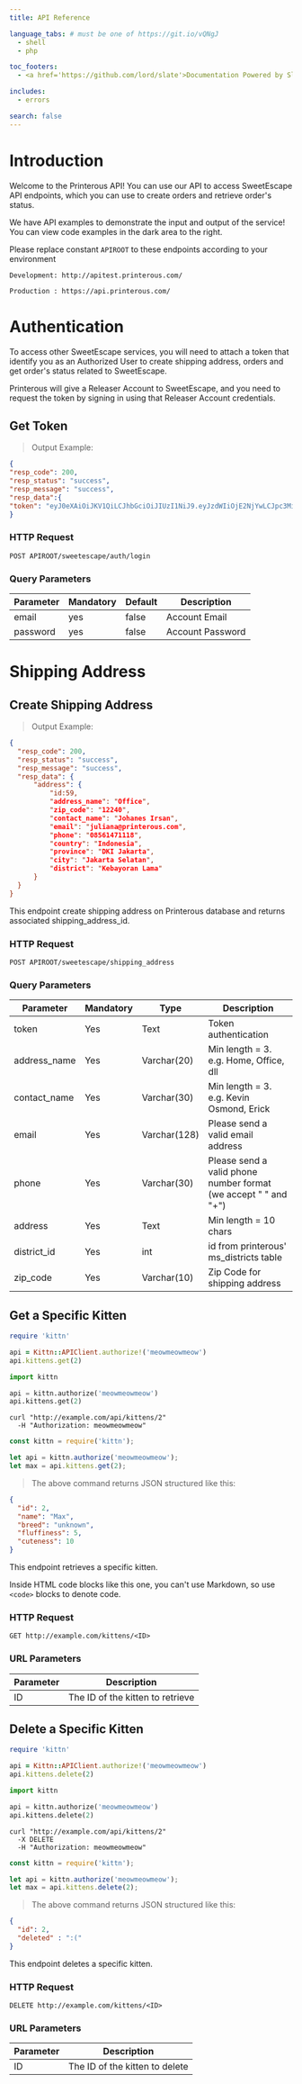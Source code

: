 ```yaml
---
title: API Reference

language_tabs: # must be one of https://git.io/vQNgJ
  - shell
  - php

toc_footers:
  - <a href='https://github.com/lord/slate'>Documentation Powered by Slate</a>

includes:
  - errors

search: false
---
```


# Introduction

Welcome to the Printerous API! You can use our API to access SweetEscape API endpoints, which you can use to create orders and retrieve order's status.

We have API examples to demonstrate the input and output of the service! You can view code examples in the dark area to the right.

Please replace constant `APIROOT` to these endpoints according to your environment

`Development: http://apitest.printerous.com/`

`Production : https://api.printerous.com/ `


# Authentication

To access other SweetEscape services, you will need to attach a token that identify you as an Authorized User to create shipping address, orders and get order's status related to SweetEscape.

Printerous will give a Releaser Account to SweetEscape, and you need to request the token by signing in using that Releaser Account credentials.

## Get Token


> Output Example:

```json
{
"resp_code": 200,
"resp_status": "success",
"resp_message": "success",
"resp_data":{
"token": "eyJ0eXAiOiJKV1QiLCJhbGciOiJIUzI1NiJ9.eyJzdWIiOjE2NjYwLCJpc3MiOiJodHRwOi8vYXBpLnByaW50ZXJvdXMubG9jYWwvc3dlZXRlc2NhcGUvYXV0aC9sb2dpbiIsImlhdCI6MTUxNzgyNzIxMiwiZXhwIjoxNTE4MTg3MjEyLCJuYmYiOjE1MTc4MjcyMTIsImp0aSI6ImZGaDFOclNFNVBhbzFtc1oifQ.-FCy9hJ21sAhN0xgambjfQR7zCy0B6V_ORkpdmDTI7M"
}
```


### HTTP Request

`POST APIROOT/sweetescape/auth/login`

### Query Parameters

Parameter | Mandatory | Default | Description
--------- | --------- | ------- | -----------
email | yes | false | Account Email
password | yes | false | Account Password



# Shipping Address

## Create Shipping Address

> Output Example:

```json
{
  "resp_code": 200,
  "resp_status": "success",
  "resp_message": "success",
  "resp_data": {
      "address": {
          "id:59,
          "address_name": "Office",
          "zip_code": "12240",
          "contact_name": "Johanes Irsan",
          "email": "juliana@printerous.com",
          "phone": "08561471118",
          "country": "Indonesia",
          "province": "DKI Jakarta",
          "city": "Jakarta Selatan",
          "district": "Kebayoran Lama"
      }
  }
}
```

This endpoint create shipping address on Printerous database and returns associated shipping_address_id.

### HTTP Request

`POST APIROOT/sweetescape/shipping_address`

### Query Parameters

Parameter | Mandatory | Type | Description
--------- | --------- | ------- | -----------
token | Yes | Text | Token authentication
address_name | Yes | Varchar(20) | Min length = 3. e.g. Home, Office, dll
contact_name | Yes | Varchar(30) | Min length = 3. e.g. Kevin Osmond, Erick
email | Yes | Varchar(128) | Please send a valid email address
phone | Yes | Varchar(30) | Please send a valid phone number format (we accept " " and "+")
address | Yes | Text | Min length = 10 chars
district_id | Yes | int | id from printerous' ms_districts table
zip_code | Yes | Varchar(10) | Zip Code for shipping address


## Get a Specific Kitten

```ruby
require 'kittn'

api = Kittn::APIClient.authorize!('meowmeowmeow')
api.kittens.get(2)
```

```python
import kittn

api = kittn.authorize('meowmeowmeow')
api.kittens.get(2)
```

```shell
curl "http://example.com/api/kittens/2"
  -H "Authorization: meowmeowmeow"
```

```javascript
const kittn = require('kittn');

let api = kittn.authorize('meowmeowmeow');
let max = api.kittens.get(2);
```

> The above command returns JSON structured like this:

```json
{
  "id": 2,
  "name": "Max",
  "breed": "unknown",
  "fluffiness": 5,
  "cuteness": 10
}
```

This endpoint retrieves a specific kitten.

<aside class="warning">Inside HTML code blocks like this one, you can't use Markdown, so use <code>&lt;code&gt;</code> blocks to denote code.</aside>

### HTTP Request

`GET http://example.com/kittens/<ID>`

### URL Parameters

Parameter | Description
--------- | -----------
ID | The ID of the kitten to retrieve

## Delete a Specific Kitten

```ruby
require 'kittn'

api = Kittn::APIClient.authorize!('meowmeowmeow')
api.kittens.delete(2)
```

```python
import kittn

api = kittn.authorize('meowmeowmeow')
api.kittens.delete(2)
```

```shell
curl "http://example.com/api/kittens/2"
  -X DELETE
  -H "Authorization: meowmeowmeow"
```

```javascript
const kittn = require('kittn');

let api = kittn.authorize('meowmeowmeow');
let max = api.kittens.delete(2);
```

> The above command returns JSON structured like this:

```json
{
  "id": 2,
  "deleted" : ":("
}
```

This endpoint deletes a specific kitten.

### HTTP Request

`DELETE http://example.com/kittens/<ID>`

### URL Parameters

Parameter | Description
--------- | -----------
ID | The ID of the kitten to delete

